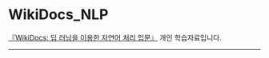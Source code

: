 # WikiDocs_NLP
[『WikiDocs: 딥 러닝을 이용한 자연어 처리 입문』](https://wikidocs.net/book/2155) 개인 학습자료입니다.

<hr/>
